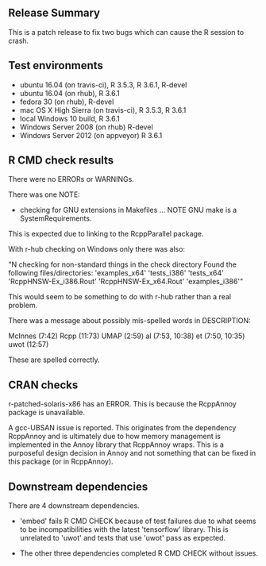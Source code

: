 ## Release Summary

This is a patch release to fix two bugs which can cause the R session to crash.

## Test environments

* ubuntu 16.04 (on travis-ci), R 3.5.3, R 3.6.1, R-devel
* ubuntu 16.04 (on rhub), R 3.6.1
* fedora 30 (on rhub), R-devel
* mac OS X High Sierra (on travis-ci), R 3.5.3, R 3.6.1
* local Windows 10 build, R 3.6.1
* Windows Server 2008 (on rhub) R-devel
* Windows Server 2012 (on appveyor) R 3.6.1

## R CMD check results

There were no ERRORs or WARNINGs.

There was one NOTE:

* checking for GNU extensions in Makefiles ... NOTE
GNU make is a SystemRequirements.

This is expected due to linking to the RcppParallel package.

With r-hub checking on Windows only there was also:

"N  checking for non-standard things in the check directory
   Found the following files/directories:
     'examples_x64' 'tests_i386' 'tests_x64'
     'RcppHNSW-Ex_i386.Rout' 'RcppHNSW-Ex_x64.Rout' 'examples_i386'"

This would seem to be something to do with r-hub rather than a real problem.

There was a message about possibly mis-spelled words in DESCRIPTION:
  
  McInnes (7:42)
  Rcpp (11:73)
  UMAP (2:59)
  al (7:53, 10:38)
  et (7:50, 10:35)
  uwot (12:57)
     
These are spelled correctly.

## CRAN checks

r-patched-solaris-x86	has an ERROR. This is because the RcppAnnoy package is
unavailable.

A gcc-UBSAN issue is reported. This originates from the dependency RcppAnnoy and 
is ultimately due to how memory management is implemented in the Annoy 
library that RcppAnnoy wraps. This is a purposeful design decision in Annoy 
and not something that can be fixed in this package (or in RcppAnnoy).

## Downstream dependencies

There are 4 downstream dependencies. 

* 'embed' fails R CMD CHECK because of test failures due to what seems to be
incompatibilities with the latest 'tensorflow' library. This is unrelated to 
'uwot' and tests that use 'uwot' pass as expected.

* The other three dependencies completed R CMD CHECK without issues.
